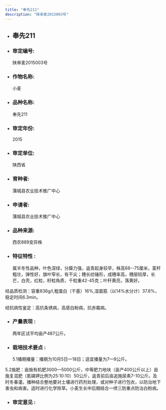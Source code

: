 ```yaml
---
title: "奉先211"
description: "陕审麦2015003号"
---
```

* ## 奉先211
* ###  审定编号:  
   陕审麦2015003号

*  ### 作物名称:  
   小麦

*   ###  品种名称: 
    奉先211

*   ### 审定年份: 
    2015

*   ### 审定单位:  
    陕西省

*   ### 育种者:  
    蒲城县农业技术推广中心

*   ### 申请者:  
    蒲城县农业技术推广中心

*   ### 品种来源:  
    西农889变异株

*   ### 特征特性 : 
    属半冬性品种，叶色深绿，分蘖力强，返青起身较早，株高68--75厘米，茎秆粗壮，弹性好，旗叶窄长，有干尖；穗长纺锤形，成穗率高，穗层较厚，长芒，白壳，红粒，籽粒角质，千粒重42-45克；叶秆黄亮，落黄好。
经品质检测：容重836g/l,粗蛋白（干基）16%,湿面筋（以14%水分计）37.8%，稳定时间6.3min。
经抗病性鉴定：高抗条锈病，高感白粉病，抗赤霉病。


*   ### 产量表现 : 
    两年区试平均亩产487公斤。

*   ### 栽培技术要点 : 
    5.1播期播量：播期为10月5日—18日；适宜播量为7—9公斤。
5.2施肥：亩施有机肥3000—5000公斤，中等肥力地块（亩产400公斤以上）亩施复混肥（氮磷钾比例为25:10:10）50公斤，返青前后亩追施尿素7-10公斤。及时冬春灌。播种结合整地要对土壤进行药剂处理，或对种子进行包衣，以防治地下害虫和病害。适时进行化学除草。小麦生长中后期结合一喷三防重点防治白粉病。


*   ### 审定意见 : 
    
